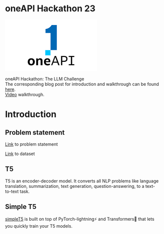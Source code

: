 # oneAPI Hackathon 23
![Alt Text](assets/oneapi.png)

oneAPI Hackathon: The LLM Challenge   
The corresponding blog post for introduction and walkthrough can be found [here](https://medium.com/@abhinababala04/the-oneapi-hackathon-e6fdd3ac07db).   
[Video](https://drive.google.com/file/d/1M2T_LC9bIfmA_qbacZ47UGZCoa2hnfbu/view?usp=sharing) walkthrough.  

<!-- *** -->
# Introduction

## Problem statement
[Link](https://machinehack.com/hackathons/intel_oneapi_hackathon_the_llm_challenge/) to problem statement

[Link](https://machinehack.com/hackathons/intel_oneapi_hackathon_the_llm_challenge/data) to dataset

## T5
T5 is an encoder-decoder model. It converts all NLP problems like language translation, summarization, text generation, question-answering, to a text-to-text task.
## Simple T5
[simpleT5](https://github.com/Shivanandroy/simpleT5) is built on top of PyTorch-lightning⚡️ and Transformers🤗 that lets you quickly train your T5 models.



<!-- # Sample results -->

<!-- # Misc. -->
<!-- ## Important Links -->


<!-- ## About Intel IDC -->

<!-- ## Key Learnings and Insights -->

